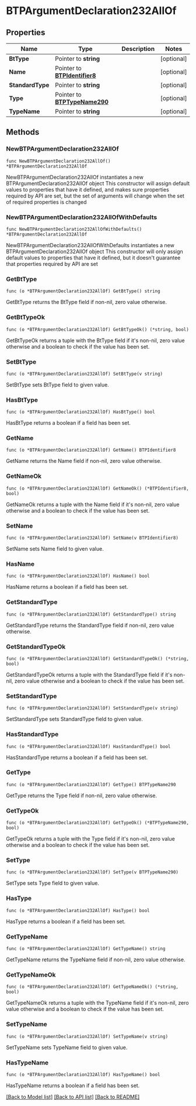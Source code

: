 # BTPArgumentDeclaration232AllOf

## Properties

Name | Type | Description | Notes
------------ | ------------- | ------------- | -------------
**BtType** | Pointer to **string** |  | [optional] 
**Name** | Pointer to [**BTPIdentifier8**](BTPIdentifier-8.md) |  | [optional] 
**StandardType** | Pointer to **string** |  | [optional] 
**Type** | Pointer to [**BTPTypeName290**](BTPTypeName-290.md) |  | [optional] 
**TypeName** | Pointer to **string** |  | [optional] 

## Methods

### NewBTPArgumentDeclaration232AllOf

`func NewBTPArgumentDeclaration232AllOf() *BTPArgumentDeclaration232AllOf`

NewBTPArgumentDeclaration232AllOf instantiates a new BTPArgumentDeclaration232AllOf object
This constructor will assign default values to properties that have it defined,
and makes sure properties required by API are set, but the set of arguments
will change when the set of required properties is changed

### NewBTPArgumentDeclaration232AllOfWithDefaults

`func NewBTPArgumentDeclaration232AllOfWithDefaults() *BTPArgumentDeclaration232AllOf`

NewBTPArgumentDeclaration232AllOfWithDefaults instantiates a new BTPArgumentDeclaration232AllOf object
This constructor will only assign default values to properties that have it defined,
but it doesn't guarantee that properties required by API are set

### GetBtType

`func (o *BTPArgumentDeclaration232AllOf) GetBtType() string`

GetBtType returns the BtType field if non-nil, zero value otherwise.

### GetBtTypeOk

`func (o *BTPArgumentDeclaration232AllOf) GetBtTypeOk() (*string, bool)`

GetBtTypeOk returns a tuple with the BtType field if it's non-nil, zero value otherwise
and a boolean to check if the value has been set.

### SetBtType

`func (o *BTPArgumentDeclaration232AllOf) SetBtType(v string)`

SetBtType sets BtType field to given value.

### HasBtType

`func (o *BTPArgumentDeclaration232AllOf) HasBtType() bool`

HasBtType returns a boolean if a field has been set.

### GetName

`func (o *BTPArgumentDeclaration232AllOf) GetName() BTPIdentifier8`

GetName returns the Name field if non-nil, zero value otherwise.

### GetNameOk

`func (o *BTPArgumentDeclaration232AllOf) GetNameOk() (*BTPIdentifier8, bool)`

GetNameOk returns a tuple with the Name field if it's non-nil, zero value otherwise
and a boolean to check if the value has been set.

### SetName

`func (o *BTPArgumentDeclaration232AllOf) SetName(v BTPIdentifier8)`

SetName sets Name field to given value.

### HasName

`func (o *BTPArgumentDeclaration232AllOf) HasName() bool`

HasName returns a boolean if a field has been set.

### GetStandardType

`func (o *BTPArgumentDeclaration232AllOf) GetStandardType() string`

GetStandardType returns the StandardType field if non-nil, zero value otherwise.

### GetStandardTypeOk

`func (o *BTPArgumentDeclaration232AllOf) GetStandardTypeOk() (*string, bool)`

GetStandardTypeOk returns a tuple with the StandardType field if it's non-nil, zero value otherwise
and a boolean to check if the value has been set.

### SetStandardType

`func (o *BTPArgumentDeclaration232AllOf) SetStandardType(v string)`

SetStandardType sets StandardType field to given value.

### HasStandardType

`func (o *BTPArgumentDeclaration232AllOf) HasStandardType() bool`

HasStandardType returns a boolean if a field has been set.

### GetType

`func (o *BTPArgumentDeclaration232AllOf) GetType() BTPTypeName290`

GetType returns the Type field if non-nil, zero value otherwise.

### GetTypeOk

`func (o *BTPArgumentDeclaration232AllOf) GetTypeOk() (*BTPTypeName290, bool)`

GetTypeOk returns a tuple with the Type field if it's non-nil, zero value otherwise
and a boolean to check if the value has been set.

### SetType

`func (o *BTPArgumentDeclaration232AllOf) SetType(v BTPTypeName290)`

SetType sets Type field to given value.

### HasType

`func (o *BTPArgumentDeclaration232AllOf) HasType() bool`

HasType returns a boolean if a field has been set.

### GetTypeName

`func (o *BTPArgumentDeclaration232AllOf) GetTypeName() string`

GetTypeName returns the TypeName field if non-nil, zero value otherwise.

### GetTypeNameOk

`func (o *BTPArgumentDeclaration232AllOf) GetTypeNameOk() (*string, bool)`

GetTypeNameOk returns a tuple with the TypeName field if it's non-nil, zero value otherwise
and a boolean to check if the value has been set.

### SetTypeName

`func (o *BTPArgumentDeclaration232AllOf) SetTypeName(v string)`

SetTypeName sets TypeName field to given value.

### HasTypeName

`func (o *BTPArgumentDeclaration232AllOf) HasTypeName() bool`

HasTypeName returns a boolean if a field has been set.


[[Back to Model list]](../README.md#documentation-for-models) [[Back to API list]](../README.md#documentation-for-api-endpoints) [[Back to README]](../README.md)


